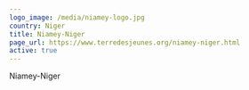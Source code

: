```yaml
---
logo_image: /media/niamey-logo.jpg
country: Niger
title: Niamey-Niger
page_url: https://www.terredesjeunes.org/niamey-niger.html
active: true
---
```

Niamey-Niger
